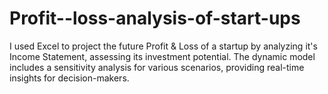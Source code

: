 # Profit--loss-analysis-of-start-ups
I used Excel to project the future Profit & Loss of a startup by analyzing it's Income Statement, assessing its investment potential. The dynamic model includes a sensitivity analysis for various scenarios, providing real-time insights for decision-makers.
